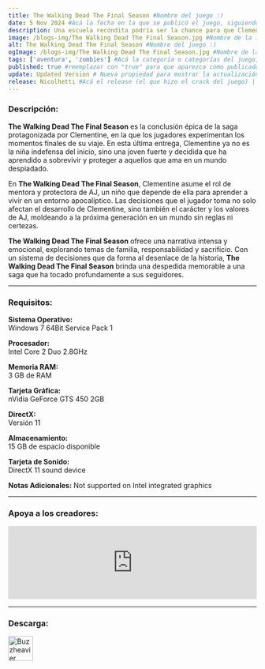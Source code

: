 ```yaml
---
title: The Walking Dead The Final Season #Nombre del juego :)
date: 5 Nov 2024 #Acá la fecha en la que se publicó el juego, siguiendo este formato: Dia "30", Mes "Oct", Año "2024" = como debe quedar: 30 Oct 2024
description: Una escuela recóndita podría ser la chance para que Clementine al fin tenga un hogar, pero protegerla conllevará un sacrificio. #Acá una mini descripción del juego
image: /blogs-img/The Walking Dead The Final Season.jpg #Nombre de la imagen, por lo general es exactamente el mismo nombre que el juego excluyendo lo ":" (Dos puntos)
alt: The Walking Dead The Final Season #Nombre del juego :)
ogImage: /blogs-img/The Walking Dead The Final Season.jpg #Nombre de la imagen, por lo general es exactamente el mismo nombre que el juego excluyendo lo ":" (Dos puntos)
tags: ['aventura', 'zombies'] #Acá la categoría o categorías del juego, si es más de una se coloca en este formato: ['categoría1', 'categoría2']
published: true #reemplazar con "true" para que aparezca como publicado
update: Updated Version # Nueva propiedad para mostrar la actualización | Formato: v1.0.0
release: Nicolhetti #Acá el release (el que hizo el crack del juego) | Formato: Nicolhetti
---
```


<!--En VSCode seleccionando una palabra, por ejemplo: "The Walking Dead The Final Season" y apretando Ctrl+F2 se seleccionan todas las palabras iguales-->

### Descripción:
**The Walking Dead The Final Season** es la conclusión épica de la saga protagonizada por Clementine, en la que los jugadores experimentan los momentos finales de su viaje. En esta última entrega, Clementine ya no es la niña indefensa del inicio, sino una joven fuerte y decidida que ha aprendido a sobrevivir y proteger a aquellos que ama en un mundo despiadado.

En **The Walking Dead The Final Season**, Clementine asume el rol de mentora y protectora de AJ, un niño que depende de ella para aprender a vivir en un entorno apocalíptico. Las decisiones que el jugador toma no solo afectan el desarrollo de Clementine, sino también el carácter y los valores de AJ, moldeando a la próxima generación en un mundo sin reglas ni certezas.

**The Walking Dead The Final Season** ofrece una narrativa intensa y emocional, explorando temas de familia, responsabilidad y sacrificio. Con un sistema de decisiones que da forma al desenlace de la historia, **The Walking Dead The Final Season** brinda una despedida memorable a una saga que ha tocado profundamente a sus seguidores.
<!--Prompt para Chat-GPT: Hazme una descripción para el juego "The Walking Dead The Final Season" y cada que menciones "The Walking Dead The Final Season" ponlo en negrita -->

---

### Requisitos:
**Sistema Operativo:**  
Windows 7 64Bit Service Pack 1

**Procesador:**  
Intel Core 2 Duo 2.8GHz

**Memoria RAM:**  
3 GB de RAM

**Tarjeta Gráfica:**  
nVidia GeForce GTS 450 2GB

**DirectX:**  
Versión 11

**Almacenamiento:**  
15 GB de espacio disponible

**Tarjeta de Sonido:**  
DirectX 11 sound device

**Notas Adicionales:**
Not supported on Intel integrated graphics

<!--Si falta o sobra un requisito se quita o se agrega manteniendo el mismo formato-->

---

### Apoya a los creadores:
<iframe src="https://store.steampowered.com/widget/866800/" frameborder="0" style="background-color: transparent; width: 100% !important; aspect-ratio: 646 / 190;"></iframe>

<!--Reemplazar los numeros (AppID) del juego (en este caso 2668510) por el numero (AppID) correspondiente con el juego a publicar-->
<!--El AppID se encuentra en la URL del Juego en Steam-->

---

### Descarga:

[<img src="https://gist.github.com/cxmeel/0dbc95191f239b631c3874f4ccf114e2/raw/download.svg" alt="Buzzheavier" height="50" />](https://buzzheavier.com/f/GMgYnAlfAAA=)

<!-- # se debe reemplazar por el link de descarga-->

<!--NOMBRE-DEL-SERVICIO se debe reemplazar por el servicio donde está subido el juego-->